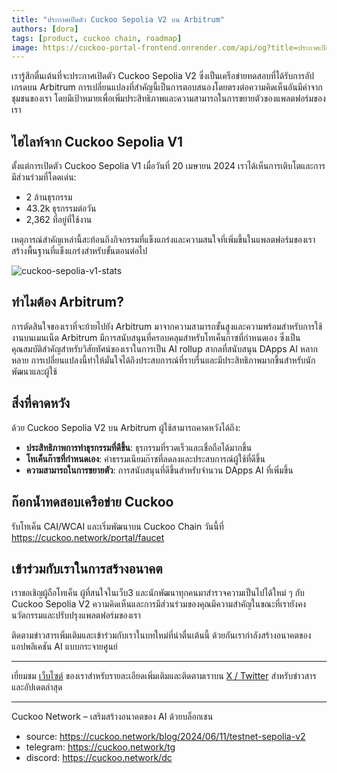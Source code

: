 ```yaml
---
title: "ประกาศเปิดตัว Cuckoo Sepolia V2 บน Arbitrum"
authors: [dora]
tags: [product, cuckoo chain, roadmap]
image: https://cuckoo-portal-frontend.onrender.com/api/og?title=ประกาศเปิดตัว Cuckoo Sepolia V2 บน Arbitrum
---
```

เรารู้สึกตื่นเต้นที่จะประกาศเปิดตัว Cuckoo Sepolia V2 ซึ่งเป็นเครือข่ายทดสอบที่ได้รับการอัปเกรดบน Arbitrum การเปลี่ยนแปลงที่สำคัญนี้เป็นการตอบสนองโดยตรงต่อความคิดเห็นอันมีค่าจากชุมชนของเรา โดยมีเป้าหมายเพื่อเพิ่มประสิทธิภาพและความสามารถในการขยายตัวของแพลตฟอร์มของเรา

## ไฮไลท์จาก Cuckoo Sepolia V1

ตั้งแต่การเปิดตัว Cuckoo Sepolia V1 เมื่อวันที่ 20 เมษายน 2024 เราได้เห็นการเติบโตและการมีส่วนร่วมที่โดดเด่น:
- 2 ล้านธุรกรรม
- 43.2k ธุรกรรมต่อวัน
- 2,362 ที่อยู่ที่ใช้งาน

เหตุการณ์สำคัญเหล่านี้สะท้อนถึงกิจกรรมที่แข็งแกร่งและความสนใจที่เพิ่มขึ้นในแพลตฟอร์มของเรา สร้างพื้นฐานที่แข็งแกร่งสำหรับขั้นตอนต่อไป

![cuckoo-sepolia-v1-stats](https://cuckoo-network.b-cdn.net/cuckoo-sepolia-v1-stats.webp "cuckoo sepolia v1 stats")

## ทำไมต้อง Arbitrum?

การตัดสินใจของเราที่จะย้ายไปยัง Arbitrum มาจากความสามารถขั้นสูงและความพร้อมสำหรับการใช้งานบนเมนเน็ต Arbitrum มีการสนับสนุนที่ครอบคลุมสำหรับโทเค็นก๊าซที่กำหนดเอง ซึ่งเป็นคุณสมบัติสำคัญสำหรับวิสัยทัศน์ของเราในการเป็น AI rollup สากลที่สนับสนุน DApps AI หลากหลาย การเปลี่ยนแปลงนี้ทำให้มั่นใจได้ถึงประสบการณ์ที่ราบรื่นและมีประสิทธิภาพมากขึ้นสำหรับนักพัฒนาและผู้ใช้

## สิ่งที่คาดหวัง

ด้วย Cuckoo Sepolia V2 บน Arbitrum ผู้ใช้สามารถคาดหวังได้ถึง:
- **ประสิทธิภาพการทำธุรกรรมที่ดีขึ้น**: ธุรกรรมที่รวดเร็วและเชื่อถือได้มากขึ้น
- **โทเค็นก๊าซที่กำหนดเอง**: ค่าธรรมเนียมก๊าซที่ลดลงและประสบการณ์ผู้ใช้ที่ดีขึ้น
- **ความสามารถในการขยายตัว**: การสนับสนุนที่ดีขึ้นสำหรับจำนวน DApps AI ที่เพิ่มขึ้น

## ก๊อกน้ำทดสอบเครือข่าย Cuckoo

รับโทเค็น CAI/WCAI และเริ่มพัฒนาบน Cuckoo Chain วันนี้ที่ https://cuckoo.network/portal/faucet

## เข้าร่วมกับเราในการสร้างอนาคต

เราขอเชิญผู้ถือโทเค็น ผู้ที่สนใจในเว็บ3 และนักพัฒนาทุกคนมาสำรวจความเป็นไปได้ใหม่ ๆ กับ Cuckoo Sepolia V2 ความคิดเห็นและการมีส่วนร่วมของคุณมีความสำคัญในขณะที่เรายังคงนวัตกรรมและปรับปรุงแพลตฟอร์มของเรา

ติดตามข่าวสารเพิ่มเติมและเข้าร่วมกับเราในบทใหม่ที่น่าตื่นเต้นนี้ ด้วยกันเรากำลังสร้างอนาคตของแอปพลิเคชัน AI แบบกระจายศูนย์

---

เยี่ยมชม [เว็บไซต์](https://cuckoo.network) ของเราสำหรับรายละเอียดเพิ่มเติมและติดตามเราบน [X / Twitter](https://cuckoo.network/x) สำหรับข่าวสารและอัปเดตล่าสุด

---

Cuckoo Network – เสริมสร้างอนาคตของ AI ด้วยบล็อกเชน

- source: https://cuckoo.network/blog/2024/06/11/testnet-sepolia-v2
- telegram: https://cuckoo.network/tg
- discord: https://cuckoo.network/dc
